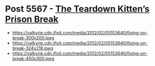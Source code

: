 # Post 5567 - [The Teardown Kitten&#8217;s Prison Break](https://www.ifixit.com/News/5567/the-teardown-kittens-prison-break)

- https://valkyrie.cdn.ifixit.com/media/2012/02/05153640/fixing-on-break-300x200.jpeg
- https://valkyrie.cdn.ifixit.com/media/2012/02/05153640/fixing-on-break-324x216.jpeg
- https://valkyrie.cdn.ifixit.com/media/2012/02/05153640/fixing-on-break-450x300.jpeg

